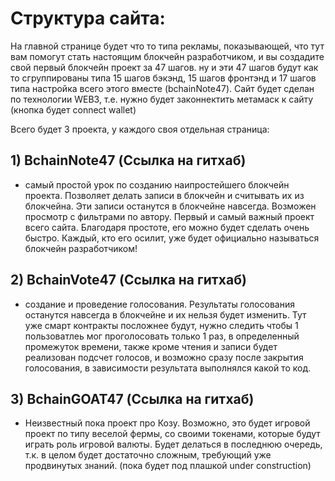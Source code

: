 # Структура сайта:
На главной странице будет что то типа рекламы, показывающей, что тут вам помогут стать настоящим блокчейн разработчиком, и вы создадите свой первый блокчейн проект за 47 шагов. ну и эти 47 шагов будут как то сгруппированы типа 15 шагов бэкэнд, 15 шагов фронтэнд и 17 шагов типа настройка всего этого вместе  (bchainNote47).
Сайт будет сделан по технологии WEB3, т.е. нужно будет законнектить метамаск к сайту (кнопка будет connect wallet)


Всего будет 3 проекта, у каждого своя отдельная страница:
## 1) BchainNote47 (Ссылка на гитхаб)
- самый простой урок по созданию наипростейшего блокчейн проекта. Позволяет делать записи в блокчейн и считывать их из блокчейна. Эти записи останутся в блокчейне навсегда. Возможен просмотр с фильтрами по автору. Первый и самый важный проект всего сайта. Благодаря простоте, его можно будет сделать очень быстро. Каждый, кто его осилит, уже будет официально называться блокчейн разработчиком!

## 2) BchainVote47 (Ссылка на гитхаб)
- создание и проведение голосования. Результаты голосования останутся навсегда в блокчейне и их нельзя будет изменить. Тут уже смарт контракты посложнее будут, нужно следить чтобы 1 пользоватлеь мог проголосовать только 1 раз, в определенный промежуток времени, также кроме чтения и записи будет реализован подсчет голосов, и возможно сразу после закрытия голосования, в зависимости результата выполнялся какой то код.

## 3) BchainGOAT47 (Ссылка на гитхаб)
- Неизвестный пока проект про Козу. Возможно, это будет игровой проект по типу веселой фермы, со своими токенами, которые будут играть роль игровой валюты. Будет делаться в последнюю очередь, т.к. в целом будет достаточно сложным, требующий уже продвинутых знаний. (пока будет под плашкой under construction)


